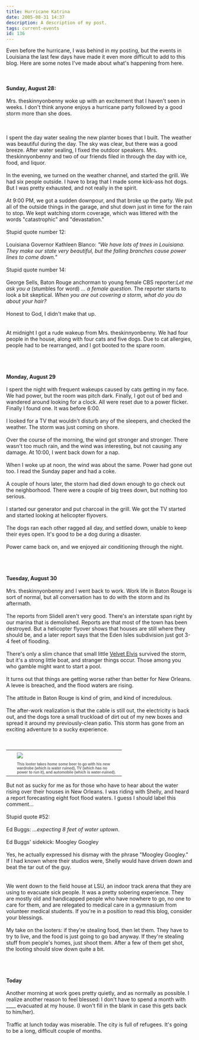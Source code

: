 ```yaml
---
title: Hurricane Katrina
date: 2005-08-31 14:37
description: A description of my post.
tags: current-events
id: 136
---
```

Even before the hurricane, I was behind in my posting, but the events in Louisiana the last few days have made it even more difficult to add to this blog.  Here are some notes I've made about what's happening from here.<br />
<br />
<br />
<br />
<b>Sunday, August 28:</b><br />
<br />
Mrs. theskinnyonbenny woke up with an excitement that I haven't seen in weeks.  I don't think anyone enjoys a hurricane party followed by a good storm more than she does.  <br />

<span class="spanEndPreview">&nbsp;</span><br /><br />I spent the day water sealing the new planter boxes that I built.  The weather was beautiful during the day.  The sky was clear, but there was a good breeze.  After water sealing, I fixed the outdoor speakers.  Mrs. theskinnyonbenny and two of our friends filed in through the day with ice, food, and liquor.<br />
<br />
In the evening, we turned on the weather channel, and started the grill.  We had six people outside.  I have to brag that I made some kick-ass hot dogs.  But I was pretty exhausted, and not really in the spirit.<br />
<br />
At 9:00 PM, we got a sudden downpour, and that broke up the party.  We put all of the outside things in the garage, and shut down just in time for the rain to stop.  We kept watching storm coverage, which was littered with the words "catastrophic" and "devastation."<br />
<br />
Stupid quote number 12:  <br />
<br />
Louisiana Governor Kathleen Blanco:  <i>"We have lots of trees in Louisiana.  They make our state very beautiful, but the falling branches cause power lines to come down."</i>  <br />
<br />
Stupid quote number 14: <br />
<br />
George Sells, Baton Rouge anchorman to young female CBS reporter:<i>Let me ask you a </i>(stumbles for word) <i>... a female question</i>.  The reporter starts to look a bit skeptical.  <i>When you are out covering a storm, what do you do about your hair?</i><br />
<br />
Honest to God, I didn't make that up.<br />
<br />
<br />
At midnight I got a rude wakeup from Mrs. theskinnyonbenny.  We had four people in the house, along with four cats and five dogs.  Due to cat allergies, people had to be rearranged, and I got booted to the spare room.<br />
<br />
<br />
<br />
<br />
<b>Monday, August 29</b><br />
<br />
I spent the night with frequent wakeups caused by cats getting in my face.  We had power, but the room was pitch dark.  Finally, I got out of bed and wandered around looking for a clock.   All were reset due to a power flicker.  Finally I found one.  It was before 6:00.<br />
<br />
I looked for a TV that wouldn't disturb any of the sleepers, and checked the weather.  The storm was just coming on shore.<br />
<br />
Over the course of the morning, the wind got stronger and stronger.  There wasn't too much rain, and the wind was interesting, but not causing any damage.  At 10:00, I went back down for a nap.<br />
<br />
When I woke up at noon, the wind was about the same.  Power had gone out too.  I read the Sunday paper and had a coke.<br />
<br />
A couple of hours later, the storm had died down enough to go check out the neighborhood.  There were a couple of big trees down, but nothing too serious.<br />
<br />
I started our generator and put charcoal in the grill.  We got the TV started and started looking at helicopter flyovers.  <br />
<br />
The dogs ran each other ragged all day, and settled down, unable to keep their eyes open.  It's good to be a dog during a disaster.<br />
<br />
Power came back on, and we enjoyed air conditioning through the night.<br />
<br />
<br />
<br />
<br />
<b>Tuesday, August 30</b><br />
<br />
Mrs. theskinnyonbenny and I went back to work.  Work life in Baton Rouge is sort of normal, but all conversation has to do with the storm and its aftermath.<br />
<br />
The reports from Slidell aren't very good.  There's an interstate span right by our marina that is demolished.  Reports are that most of the town has been destroyed.  But a helicopter flyover shows that houses are still where they should be, and a later report says that the Eden Isles subdivision just got 3-4 feet of flooding.  <br />
<br />
There's only a slim chance that small little <a href="/ve/ve_home.php">Velvet Elvis</a> survived the storm, but it's a strong little boat, and stranger things occur.  Those among you who gamble might want to start a pool.<br />
<br />
It turns out that things are getting worse rather than better for New Orleans.  A levee is breached, and the flood waters are rising.  <br />
<br />
The attitude in Baton Rouge is kind of grim, and kind of incredulous.<br />
<br />
The after-work realization is that the cable is still out, the electricity is back out, and the dogs tore a small truckload of dirt out of my new boxes and spread it around my previously-clean patio.  This storm has gone from an exciting adventure to a sucky experience.<br />
<br />
<table cellpadding=0 cellspacing=0 border=0 align=right><tr><td width=5 rowspan=2><spacer type=block width=5 height=1></spacer></td><td width=275><img src="/img/neworleansguy.jpg" aborder=0 vspace=4 wwidth=250/></td></tr><tr><td width=275><font face="verdana, arial, geneva" size=1 color=#666666><b>This looter takes home some beer to go with his new wardrobe (which is water ruined), TV (which has no power to run it), and automobile (which is water-ruined).</b></font></td></tr></table><br />
<br />
But not as sucky for me as for those who have to hear about the water rising over their houses in New Orleans.  I was riding with Shelly, and heard a report forecasting eight foot flood waters.  I guess I should label this comment...<br />
<br />
Stupid quote #52:<br />
<br />
Ed Buggs:  <i>...expecting 8 feet of water uptown.</i><br />
<br />
Ed Buggs' sidekick:  Moogley Googley<br />
<br />
Yes, he actually expressed his dismay with the phrase "Moogley Googley."  If I had known where their studios were, Shelly would have driven down and beat the tar out of the guy.<br />
<br />
<br />
We went down to the field house at LSU, an indoor track arena that they are using to evacuate sick people.  It was a pretty sobering experience.  They are mostly old and handicapped people who have nowhere to go, no one to care for them, and are relegated to medical care in a gymnasium from volunteer medical students.  If you're in a position to read this blog, consider your blessings.<br />
<br />
My take on the looters:  if they're stealing food, then let them.  They have to try to live, and the food is just going to go bad anyway.  If they're stealing stuff from people's homes, just shoot them.  After a few of them get shot, the looting should slow down quite a bit.<br />
<br />
<br />
<br />
<br />
<b>Today</b><br />
<br />
Another morning at work goes pretty quietly, and as normally as possible.  I realize another reason to feel blessed:  I don't have to spend a month with ____ evacuated at my house.  (I won't fill in the blank in case this gets back to him/her).<br />
<br />
Traffic at lunch today was miserable.  The city is full of refugees.  It's going to be a long, difficult couple of months.
